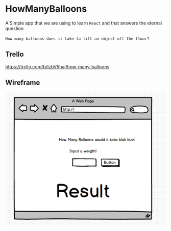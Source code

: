 # HowManyBalloons

A Simple app that we are using to learn `React` and that answers the eternal question

`How many balloons does it take to lift an object off the floor?`

## Trello
https://trello.com/b/IzbV5haj/how-many-balloons

## Wireframe
![Orchestration](BasicWireframe.png)
